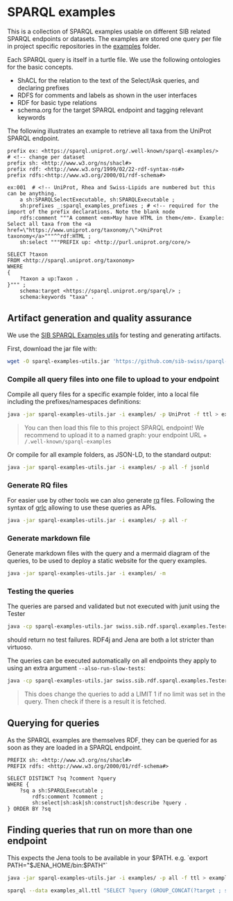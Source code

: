 # SPARQL examples

This is a collection of SPARQL examples usable on different SIB related SPARQL endpoints or datasets. The examples are stored one query per file in project specific repositories in the [examples](https://github.com/sib-swiss/sparql-examples/tree/master/examples) folder. 

Each SPARQL query is itself in a turtle file. We use the following ontologies for the basic concepts.

* ShACL for the relation to the text of the Select/Ask queries, and declaring prefixes
* RDFS for comments and labels as shown in the user interfaces
* RDF for basic type relations
* schema.org for the target SPARQL endpoint and tagging relevant keywords

The following illustrates an example to retrieve all taxa from the UniProt SPARQL endpoint.

```sparql
prefix ex: <https://sparql.uniprot.org/.well-known/sparql-examples/>  # <!-- change per dataset
prefix sh: <http://www.w3.org/ns/shacl#> 
prefix rdf: <http://www.w3.org/1999/02/22-rdf-syntax-ns#>
prefix rdfs:<http://www.w3.org/2000/01/rdf-schema#> 

ex:001  # <!-- UniProt, Rhea and Swiss-Lipids are numbered but this can be anything.
    a sh:SPARQLSelectExecutable, sh:SPARQLExecutable ;
    sh:prefixes _:sparql_examples_prefixes ; # <!-- required for the import of the prefix declarations. Note the blank node
    rdfs:comment """A comment <em>May have HTML in them</em>. Example: Select all taxa from the <a href=\"https://www.uniprot.org/taxonomy/\">UniProt taxonomy</a>"""^^rdf:HTML ;
    sh:select """PREFIX up: <http://purl.uniprot.org/core/>

SELECT ?taxon
FROM <http://sparql.uniprot.org/taxonomy>
WHERE
{
    ?taxon a up:Taxon .
}""" ;
    schema:target <https://sparql.uniprot.org/sparql/> ;
    schema:keywords "taxa" .
```

## Artifact generation and quality assurance

We use the [SIB SPARQL Examples utils](https://github.com/sib-swiss/sparql-examples-utils/) for testing and generating artifacts.

First, download the jar file with:

```bash
wget -O sparql-examples-utils.jar 'https://github.com/sib-swiss/sparql-examples-utils/releases/download/v1.0.0/sparql-examples-util-1.0.0-uber.jar'
```

### Compile all query files into one file to upload to your endpoint

Compile all query files for a specific example folder, into a local file including the prefixes/namespaces definitions:

```bash
java -jar sparql-examples-utils.jar -i examples/ -p UniProt -f ttl > examples_UniProt.ttl
```

> You can then load this file to this project SPARQL endpoint! We recommend to upload it to a named graph: your endpoint URL + `/.well-known/sparql-examples`

Or compile for all example folders, as JSON-LD, to the standard output:

```bash
java -jar sparql-examples-utils.jar -i examples/ -p all -f jsonld
```

### Generate RQ files

For easier use by other tools we can also generate [rq](https://www.w3.org/TR/2013/REC-sparql11-query-20130321/#mediaType) files. Following the syntax of [grlc](https://grlc.io/) allowing to use these queries as APIs.
```bash
java -jar sparql-examples-utils.jar -i examples/ -p all -r
```

### Generate markdown file

Generate markdown files with the query and a mermaid diagram of the queries, to be used to deploy a static website for the query examples.

```bash
java -jar sparql-examples-utils.jar -i examples/ -m
```

### Testing the queries

The queries are parsed and validated but not executed with junit using the Tester

```bash
java -cp sparql-examples-utils.jar swiss.sib.rdf.sparql.examples.Tester --input-directory=./examples
```

should return no test failures. RDF4j and Jena are both a lot stricter than virtuoso.

The queries can be executed automatically on all endpoints they apply to using an extra argument `--also-run-slow-tests`:

```bash
java -cp sparql-examples-utils.jar swiss.sib.rdf.sparql.examples.Tester --input-directory=./examples/MetaNetX --also-run-slow-tests
```

> This does change the queries to add a LIMIT 1 if no limit was set in the query. Then check if there is a result it is fetched.

## Querying for queries

As the SPARQL examples are themselves RDF, they can be queried for as soon as they are loaded in a SPARQL endpoint.
```sparql
PREFIX sh: <http://www.w3.org/ns/shacl#>
PREFIX rdfs: <http://www.w3.org/2000/01/rdf-schema#>

SELECT DISTINCT ?sq ?comment ?query
WHERE {
    ?sq a sh:SPARQLExecutable ;
        rdfs:comment ?comment ;
        sh:select|sh:ask|sh:construct|sh:describe ?query .
} ORDER BY ?sq
```

## Finding queries that run on more than one endpoint

This expects the Jena tools to be available in your $PATH. e.g. `export PATH="$JENA_HOME/bin:$PATH"`

```bash
java -jar sparql-examples-utils.jar -i examples/ -p all -f ttl > examples_all.ttl

sparql --data examples_all.ttl "SELECT ?query (GROUP_CONCAT(?target ; separator=', ') AS ?targets) WHERE { ?query <https://schema.org/target> ?target } GROUP BY ?query HAVING (COUNT(DISTINCT ?target) > 1) "
```

